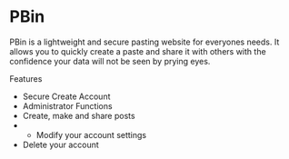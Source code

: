# PBin
PBin is a lightweight and secure pasting website for everyones needs. It allows you to quickly create a paste and share it with others with the confidence your data will not be seen by prying eyes.

Features
  * Secure Create Account
  * Administrator Functions
  * Create, make and share posts
  * * Modify your account settings
  * Delete your account
